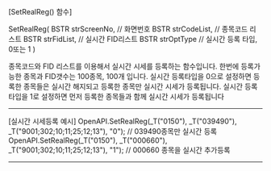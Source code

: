 


[SetRealReg() 함수]

SetRealReg(
BSTR strScreenNo,   // 화면번호
BSTR strCodeList,   // 종목코드 리스트
BSTR strFidList,  // 실시간 FID리스트
BSTR strOptType   // 실시간 등록 타입, 0또는 1
)

종목코드와 FID 리스트를 이용해서 실시간 시세를 등록하는 함수입니다.
한번에 등록가능한 종목과 FID갯수는 100종목, 100개 입니다.
실시간 등록타입을 0으로 설정하면 등록한 종목들은 실시간 해지되고 등록한 종목만 실시간 시세가 등록됩니다.
실시간 등록타입을 1로 설정하면 먼저 등록한 종목들과 함께 실시간 시세가 등록됩니다

------------------------------------------------------------------------------------------------------------------------------------

[실시간 시세등록 예시]
OpenAPI.SetRealReg(_T("0150"), _T("039490"), _T("9001;302;10;11;25;12;13"), "0");  // 039490종목만 실시간 등록
OpenAPI.SetRealReg(_T("0150"), _T("000660"), _T("9001;302;10;11;25;12;13"), "1");  // 000660 종목을 실시간 추가등록

------------------------------------------------------------------------------------------------------------------------------------
